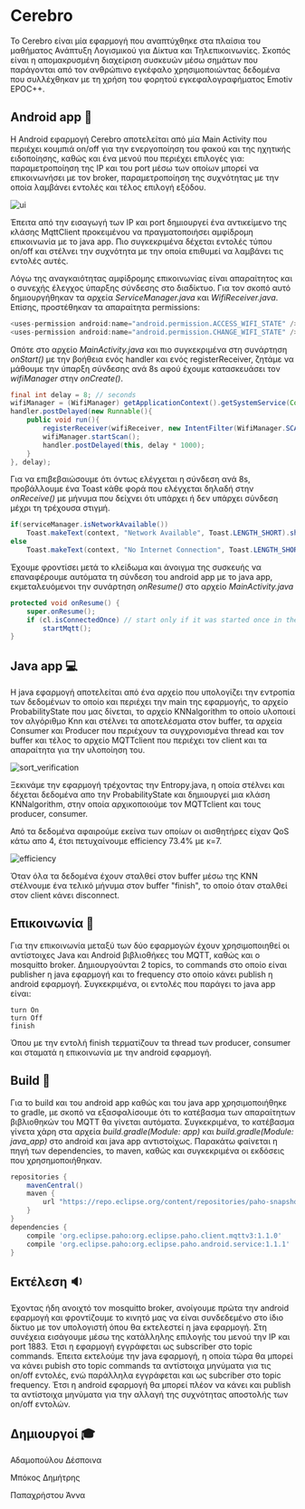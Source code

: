 ﻿# Cerebro
Το Cerebro είναι μία εφαρμογή που αναπτύχθηκε στα πλαίσια του μαθήματος Ανάπτυξη Λογισμικού για Δίκτυα και Τηλεπικοινωνίες. Σκοπός είναι η απομακρυσμένη διαχείριση συσκευών μέσω σημάτων που παράγονται από τον ανθρώπινο εγκέφαλο χρησιμοποιώντας δεδομένα που συλλέχθηκαν με τη χρήση του φορητού εγκεφαλογραφήματος Emotiv EPOC++.

## Android app :iphone:
Η Android εφαρμογή Cerebro αποτελείται από μία Main Activity που περιέχει κουμπιά on/off για την ενεργοποίηση του φακού και της ηχητικής ειδοποίησης, καθώς και ένα μενού που περιέχει επιλογές για: παραμετροποίηση της IP και του port μέσω των οποίων μπορεί να επικοινωνήσει με τον broker, παραμετροποίηση της συχνότητας με την οποία λαμβάνει εντολές και τέλος επιλογή εξόδου.

![ui](/ui.png)

Έπειτα από την εισαγωγή των IP και port δημιουργεί ένα αντικείμενο της κλάσης MqttClient προκειμένου να πραγματοποιήσει αμφίδρομη επικοινωνία με το java app. Πιο συγκεκριμένα δέχεται εντολές τύπου on/off και στέλνει την συχνότητα με την οποία επιθυμεί να λαμβάνει τις εντολές αυτές.

Λόγω της αναγκαιότητας αμφίδρομης επικοινωνίας είναι απαραίτητος και ο συνεχής έλεγχος ύπαρξης σύνδεσης στο διαδίκτυο. Για τον σκοπό αυτό δημιουργήθηκαν τα αρχεία *ServiceManager.java* και *WifiReceiver.java*. Επίσης, προστέθηκαν τα απαραίτητα permissions:
```java
<uses-permission android:name="android.permission.ACCESS_WIFI_STATE" />
<uses-permission android:name="android.permission.CHANGE_WIFI_STATE" />
```
Οπότε στο αρχείο *MainActivity.java* και πιο συγκεκριμένα στη συνάρτηση *onStart()* με την βοήθεια ενός handler και ενός registerReceiver, ζητάμε να μάθουμε την ύπαρξη σύνδεσης ανά 8s αφού έχουμε κατασκευάσει τον *wifiManager* στην *onCreate()*.
```java
final int delay = 8; // seconds
wifiManager = (WifiManager) getApplicationContext().getSystemService(Context.WIFI_SERVICE);
handler.postDelayed(new Runnable(){
    public void run(){
        registerReceiver(wifiReceiver, new IntentFilter(WifiManager.SCAN_RESULTS_AVAILABLE_ACTION));
        wifiManager.startScan();
        handler.postDelayed(this, delay * 1000);
    }
}, delay);
```

Για να επιβεβαιώσουμε ότι όντως ελέγχεται η σύνδεση ανά 8s, προβάλλουμε ένα Toast κάθε φορά που ελέγχεται δηλαδή στην *onReceive()* με μήνυμα που δείχνει ότι υπάρχει ή δεν υπάρχει σύνδεση μέχρι τη τρέχουσα στιγμή.
```java
if(serviceManager.isNetworkAvailable())
    Toast.makeText(context, "Network Available", Toast.LENGTH_SHORT).show();
else
    Toast.makeText(context, "No Internet Connection", Toast.LENGTH_SHORT).show();
```

Έχουμε φροντίσει μετά το κλείδωμα και άνοιγμα της συσκευής να επαναφέρουμε αυτόματα τη σύνδεση του android app με το java app, εκμεταλευόμενοι την συνάρτηση *onResume()* στο αρχείο *MainActivity.java*
```java
protected void onResume() {
    super.onResume();
    if (cl.isConnectedOnce) // start only if it was started once in the past to avoid slow start up.
        startMqtt();
}
```

## Java app :computer:
Η java εφαρμογή αποτελείται από ένα αρχείο που υπολογίζει την εντροπία των δεδομένων το οποίο και περιέχει την main της εφαρμογής, το αρχείο ProbabilityState που μας δίνεται, το αρχείο ΚΝΝalgorithm το οποίο υλοποιεί τον αλγόριθμο Knn και στέλνει τα αποτελέσματα στον buffer, τα αρχεία Consumer και Producer που περιέχουν τα συγχρονισμένα thread και τον buffer και τέλος το αρχείο MQTTclient που περιέχει τον client και τα απαραίτητα για την υλοποίηση του.

![sort_verification](/sort_verification.JPG)

Ξεκινάμε την εφαρμογή τρέχοντας την Entropy.java, η οποία στέλνει και δέχεται δεδομένα απο την ProbabilityState και δημιουργεί μια κλάση KNNalgorithm, στην οποία αρχικοποιούμε τον MQTTclient και τους producer, consumer.

Από τα δεδομένα αφαιρούμε εκείνα των οποίων οι αισθητήρες είχαν QoS κάτω απο 4, έτσι πετυχαίνουμε efficiency 73.4% με κ=7.

![efficiency](/efficiency.JPG)

Όταν όλα τα δεδομένα έχουν σταλθεί στον buffer μέσω της ΚΝΝ στέλνουμε ένα τελικό μήνυμα στον buffer "finish", το οποίο όταν σταλθεί στον client κάνει disconnect.


## Επικοινωνία :speech_balloon:
Για την επικοινωνία μεταξύ των δύο εφαρμογών έχουν χρησιμοποιηθεί οι αντίστοιχες Java και Android βιβλιοθήκες του MQTT, καθώς και ο mosquitto broker. Δημιουργούνται 2 topics, το commands στο οποίο είναι publisher η java εφαρμογή και το frequency στο οποίο κάνει publish η android εφαρμογή. Συγκεκριμένα, οι εντολές που παράγει το java app είναι:
```
turn On
turn Off
finish
```
Όπου με την εντολή finish τερματίζουν τα thread των producer, consumer και σταματά η επικοινωνία με την android εφαρμογή.

## Build :hammer:
Για το build και του android app καθώς και του java app χρησιμοποιήθηκε το gradle, με σκοπό να εξασφαλίσουμε ότι το κατέβασμα των απαραίτητων βιβλιοθηκών του ΜQTT θα γίνεται αυτόματα. Συγκεκριμένα, το κατέβασμα γίνετα χάρη στα αρχεία *build.gradle(Module: app)* και *build.gradle(Module: java_app)* στο android και java app αντιστοίχως. Παρακάτω φαίνεται η πηγή των dependencies, το maven, καθώς και συγκεκριμένα οι εκδόσεις που χρησημοποιήθηκαν.
```groovy
repositories {
    mavenCentral()
    maven {
        url "https://repo.eclipse.org/content/repositories/paho-snapshots/"
    }
}
dependencies {
    compile 'org.eclipse.paho:org.eclipse.paho.client.mqttv3:1.1.0'
    compile 'org.eclipse.paho:org.eclipse.paho.android.service:1.1.1'
}
```

## Εκτέλεση :sound:
Έχοντας ήδη ανοιχτό τον mosquitto broker, ανοίγουμε πρώτα την android εφαρμογή και φροντίζουμε το κινητό μας να είναι συνδεδεμένο στο ίδιο δίκτυο με τον υπολογιστή όπου θα εκτελεστεί η java εφαρμογή. Στη συνέχεια εισάγουμε μέσω της κατάλληλης επιλογής του μενού την IP και port 1883. Έτσι η εφαρμογή εγγράφεται ως subscriber στο topic commands.
Έπειτα εκτελούμε την java εφαρμογή, η οποία τώρα θα μπορεί να κάνει pubish στο topic commands τα αντίστοιχα μηνύματα για τις on/off εντολές, ενώ παράλληλα εγγράφεται και ως subcriber στο topic frequency. Έτσι η android εφαρμογή θα μπορεί πλέον να κάνει και publish τα αντίστοιχα μηνύματα για την αλλαγή της συχνότητας αποστολής των on/off εντολών.

## Δημιουργοί :mortar_board:
Αδαμοπούλου Δέσποινα 

Μπόκος Δημήτρης 

Παπαχρήστου Άννα


